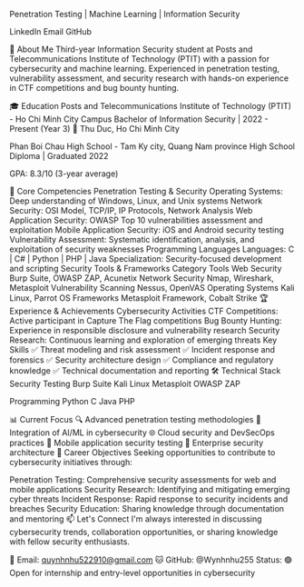 Penetration Testing | Machine Learning | Information Security

LinkedIn Email GitHub

🎯 About Me
Third-year Information Security student at Posts and Telecommunications Institute of Technology (PTIT) with a passion for cybersecurity and machine learning. Experienced in penetration testing, vulnerability assessment, and security research with hands-on experience in CTF competitions and bug bounty hunting.

🎓 Education
Posts and Telecommunications Institute of Technology (PTIT) - Ho Chi Minh City Campus
Bachelor of Information Security | 2022 - Present (Year 3)
📍 Thu Duc, Ho Chi Minh City

Phan Boi Chau High School - Tam Ky city, Quang Nam province
High School Diploma | Graduated 2022

GPA: 8.3/10 (3-year average)

🔐 Core Competencies
Penetration Testing & Security
Operating Systems: Deep understanding of Windows, Linux, and Unix systems
Network Security: OSI Model, TCP/IP, IP Protocols, Network Analysis
Web Application Security: OWASP Top 10 vulnerabilities assessment and exploitation
Mobile Application Security: iOS and Android security testing
Vulnerability Assessment: Systematic identification, analysis, and exploitation of security weaknesses
Programming Languages
Languages: C | C# | Python | PHP | Java
Specialization: Security-focused development and scripting
Security Tools & Frameworks
Category	Tools
Web Security	Burp Suite, OWASP ZAP, Acunetix
Network Security	Nmap, Wireshark, Metasploit
Vulnerability Scanning	Nessus, OpenVAS
Operating Systems	Kali Linux, Parrot OS
Frameworks	Metasploit Framework, Cobalt Strike
🏆 Experience & Achievements
Cybersecurity Activities
CTF Competitions: Active participant in Capture The Flag competitions
Bug Bounty Hunting: Experience in responsible disclosure and vulnerability research
Security Research: Continuous learning and exploration of emerging threats
Key Skills
✅ Threat modeling and risk assessment
✅ Incident response and forensics
✅ Security architecture design
✅ Compliance and regulatory knowledge
✅ Technical documentation and reporting
🛠️ Technical Stack
Security Testing
Burp Suite Kali Linux Metasploit OWASP ZAP

Programming
Python C Java PHP

📊 Current Focus
🔍 Advanced penetration testing methodologies
🤖 Integration of AI/ML in cybersecurity
🌐 Cloud security and DevSecOps practices
📱 Mobile application security testing
🏢 Enterprise security architecture
🎯 Career Objectives
Seeking opportunities to contribute to cybersecurity initiatives through:

Penetration Testing: Comprehensive security assessments for web and mobile applications
Security Research: Identifying and mitigating emerging cyber threats
Incident Response: Rapid response to security incidents and breaches
Security Education: Sharing knowledge through documentation and mentoring
📫 Let's Connect
I'm always interested in discussing cybersecurity trends, collaboration opportunities, or sharing knowledge with fellow security enthusiasts.

📧 Email: quynhnhu522910@gmail.com
🐱 GitHub: @Wynhnhu255
Status: 🟢 Open for internship and entry-level opportunities in cybersecurity

